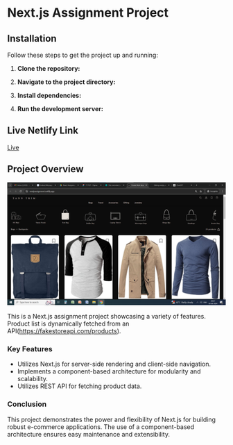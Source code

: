 # Next.js Assignment Project

## Installation

Follow these steps to get the project up and running:

1. **Clone the repository:**

2. **Navigate to the project directory:**

3. **Install dependencies:**

4. **Run the development server:**

## Live Netlify Link
[Live](https://nextjsassignment.netlify.app/)

## Project Overview


![Project Name](https://github.com/rahulojha22/nextjs_assignment/blob/main/src/assets/imgae.png?raw=true)

This is a Next.js assignment project showcasing a variety of features. Product list is dynamically fetched from an API(https://fakestoreapi.com/products).


### Key Features

- Utilizes Next.js for server-side rendering and client-side navigation.
- Implements a component-based architecture for modularity and scalability.
- Utilizes REST API for fetching product data.

### Conclusion

This project demonstrates the power and flexibility of Next.js for building robust e-commerce applications. The use of a component-based architecture ensures easy maintenance and extensibility.
